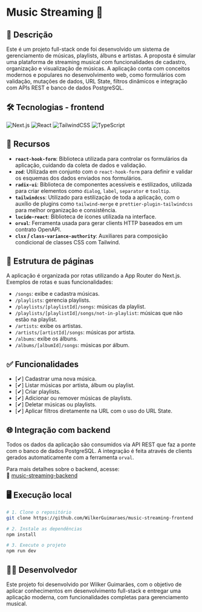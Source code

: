 # Music Streaming 🎵

## 📃 Descrição

Este é um projeto full-stack onde foi desenvolvido um sistema de gerenciamento de músicas, playlists, álbuns e artistas. A proposta é simular uma plataforma de streaming musical com funcionalidades de cadastro, organização e visualização de músicas. A aplicação conta com conceitos modernos e populares no desenvolvimento web, como formulários com validação, mutações de dados, URL State, filtros dinâmicos e integração com APIs REST e banco de dados PostgreSQL.

## 🛠 Tecnologias - frontend

![Next.js](https://img.shields.io/badge/next.js-%23000000.svg?style=for-the-badge&logo=nextdotjs&logoColor=white)  ![React](https://img.shields.io/badge/react-%2320232a.svg?style=for-the-badge&logo=react&logoColor=%2361DAFB)  ![TailwindCSS](https://img.shields.io/badge/tailwindcss-%2338B2AC.svg?style=for-the-badge&logo=tailwind-css&logoColor=white)  ![TypeScript](https://img.shields.io/badge/typescript-%23007ACC.svg?style=for-the-badge&logo=typescript&logoColor=white)

## 🧰 Recursos

- **`react-hook-form`**: Biblioteca utilizada para controlar os formulários da aplicação, cuidando da coleta de dados e validação.
- **`zod`**: Utilizada em conjunto com o `react-hook-form` para definir e validar os esquemas dos dados enviados nos formulários.
- **`radix-ui`**: Biblioteca de componentes acessíveis e estilizados, utilizada para criar elementos como `dialog`, `label`, `separator` e `tooltip`.
- **`tailwindcss`**: Utilizado para estilização de toda a aplicação, com o auxílio de plugins como `tailwind-merge` e `prettier-plugin-tailwindcss` para melhor organização e consistência.
- **`lucide-react`**: Biblioteca de ícones utilizada na interface.
- **`orval`**: Ferramenta usada para gerar clients HTTP baseados em um contrato OpenAPI.
- **`clsx` / `class-variance-authority`**: Auxiliares para composição condicional de classes CSS com Tailwind.

## 🚀 Estrutura de páginas

A aplicação é organizada por rotas utilizando a App Router do Next.js.  
Exemplos de rotas e suas funcionalidades:

- `/songs`: exibe e cadastra músicas.
- `/playlists`: gerencia playlists.
- `/playlists/[playlistId]/songs`: músicas da playlist.
- `/playlists/[playlistId]/songs/not-in-playlist`: músicas que não estão na playlist.
- `/artists`: exibe os artistas.
- `/artists/[artistId]/songs`: músicas por artista.
- `/albums`: exibe os álbuns.
- `/albums/[albumId]/songs`: músicas por álbum.

## ✅ Funcionalidades

- [✔] Cadastrar uma nova música.
- [✔] Listar músicas por artista, álbum ou playlist.
- [✔] Criar playlists.
- [✔] Adicionar ou remover músicas de playlists.
- [✔] Deletar músicas ou playlists.
- [✔] Aplicar filtros diretamente na URL com o uso do URL State.

## 🌐 Integração com backend

Todos os dados da aplicação são consumidos via API REST que faz a ponte com o banco de dados PostgreSQL. A integração é feita através de clients gerados automaticamente com a ferramenta `orval`.

Para mais detalhes sobre o backend, acesse:  
🔗 [music-streaming-backend](https://github.com/WilkerGuimaraes/music-streaming-backend)

## 🖥️ Execução local

```bash
# 1. Clone o repositório
git clone https://github.com/WilkerGuimaraes/music-streaming-frontend

# 2. Instale as dependências
npm install

# 3. Execute o projeto
npm run dev
```

## 🙋‍♂️ Desenvolvedor
Este projeto foi desenvolvido por Wilker Guimarães, com o objetivo de aplicar conhecimentos em desenvolvimento full-stack e entregar uma aplicação moderna, com funcionalidades completas para gerenciamento musical.
